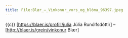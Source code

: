 ```yaml
---
title: File:Blær_–_Vinkonur_vors_og_blóma_96397.jpeg
---
```


{{c}} [https://blaer.is/profill/julia Júlía Runólfsdóttir] – [http://blaer.is/grein/vinkonur Blær]
